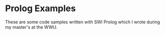 # Prolog Examples

These are some code samples written with SWI Prolog
which I wrote during my master's at the WWU.
